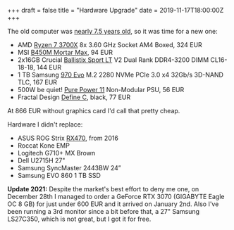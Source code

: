 +++
draft = false
title = "Hardware Upgrade"
date = 2019-11-17T18:00:00Z
+++

The old computer was [nearly 7.5 years old][hw2012], so it was time for a new one:

 * AMD [Ryzen 7 3700X][ryzen7] 8x 3.60 GHz Socket AM4 Boxed, 324 EUR
 * MSI [B450M Mortar Max][b450m], 94 EUR
 * 2x16GB Crucial [Ballistix Sport LT][basport] V2 Dual Rank DDR4-3200 DIMM CL16-18-18, 144 EUR
 * 1 TB Samsung [970 Evo][970evo] M.2 2280 NVMe PCIe 3.0 x4 32Gb/s 3D-NAND TLC, 167 EUR
 * 500W be quiet! [Pure Power 11][pp500] Non-Modular PSU, 56 EUR
 * Fractal Design [Define C][definec], black, 77 EUR

At 866 EUR without graphics card I'd call that pretty cheap.

Hardware I didn't replace:

 * ASUS ROG Strix [RX470][asusrx470], from 2016
 * Roccat Kone EMP
 * Logitech G710+ MX Brown
 * Dell U2715H 27"
 * Samsung SyncMaster 2443BW 24”
 * Samsung EVO 860 1 TB SSD

**Update 2021:** Despite the market's best effort to deny me one, on December 28th I managed to order a
GeForce RTX 3070 (GIGABYTE Eagle OC 8 GB) for just under 600 EUR and it arrived on January 2nd.
Also I've been running a 3rd monitor since a bit before that, a 27" Samsung LS27C350, which is not great,
but I got it for free.

[hw2012]: /blog/2012/hardware-upgrade
[ryzen7]: https://www.amd.com/en/products/cpu/amd-ryzen-7-3700x
[b450m]: https://www.msi.com/Motherboard/B450M-MORTAR-MAX.html
[basport]: https://www.crucial.com/usa/en/memory-ballistix-sport-lt
[970evo]: https://www.samsung.com/us/computing/memory-storage/solid-state-drives/ssd-970-evo-nvme-m-2-1tb-mz-v7e1t0bw/
[pp500]: https://www.bequiet.com/en/powersupply/1546
[definec]: https://www.fractal-design.com/products/cases/define/define-c/black/
[asusrx470]: https://www.asus.com/us/Graphics-Cards/ROG-STRIX-RX470-O4G-GAMING/
